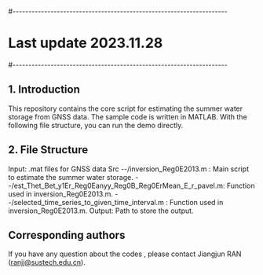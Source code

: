 #--------------------------------------------------------------------
# Last update 2023.11.28
#--------------------------------------------------------------------

## 1. Introduction
This repository contains the core script for estimating the summer water storage from GNSS data.
The sample code is written in MATLAB. With the following file structure, you can run the demo directly.


## 2. File Structure
Input:  .mat files for GNSS data
Src
    --/inversion_Reg0E2013.m                                   : Main script to estimate the summer water storage.
    --/est_Thet_Bet_y1Er_Reg0Eanyy_Reg0B_Reg0ErMean_E_r_pavel.m: Function used in inversion_Reg0E2013.m.
	  --/selected_time_series_to_given_time_interval.m           : Function used in inversion_Reg0E2013.m.
Output: Path to store the output.						 

## Corresponding authors
If you have any question about the codes , please contact Jiangjun RAN (ranjj@sustech.edu.cn).

